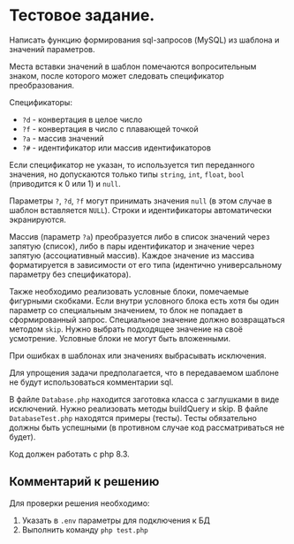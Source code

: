 # Тестовое задание.

Написать функцию формирования sql-запросов (MySQL) из шаблона и значений параметров.

Места вставки значений в шаблон помечаются вопросительным знаком, после которого может следовать спецификатор преобразования.

Спецификаторы:
- `?d` - конвертация в целое число
- `?f` - конвертация в число с плавающей точкой
- `?a` - массив значений
- `?#` - идентификатор или массив идентификаторов

Если спецификатор не указан, то используется тип переданного значения, но допускаются только типы `string`, `int`, `float`, `bool` (приводится к 0 или 1) и `null`.

Параметры `?`, `?d`, `?f` могут принимать значения `null` (в этом случае в шаблон вставляется `NULL`). Строки и идентификаторы автоматически экранируются.

Массив (параметр `?a`) преобразуется либо в список значений через запятую (список), либо в пары идентификатор и значение через запятую (ассоциативный массив). Каждое значение из массива форматируется в зависимости от его типа (идентично универсальному параметру без спецификатора).

Также необходимо реализовать условные блоки, помечаемые фигурными скобками. Если внутри условного блока есть хотя бы один параметр со специальным значением, то блок не попадает в сформированный запрос.
Специальное значение должно возвращаться методом `skip`. Нужно выбрать подходящее значение на своё усмотрение. Условные блоки не могут быть вложенными.

При ошибках в шаблонах или значениях выбрасывать исключения.

Для упрощения задачи предполагается, что в передаваемом шаблоне не будут использоваться комментарии sql.

В файле `Database.php` находится заготовка класса с заглушками в виде исключений. Нужно реализовать методы buildQuery и skip.
В файле `DatabaseTest.php` находятся примеры (тесты). Тесты обязательно должны быть успешными (в противном случае код рассматриваться не будет).

Код должен работать с php 8.3.

## Комментарий к решению

Для проверки решения необходимо:
1. Указать в `.env` параметры для подключения к БД
2. Выполнить команду `php test.php`